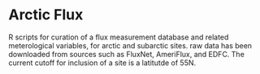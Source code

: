 # Arctic Flux

R scripts for curation of a flux measurement database and related meterological variables, for arctic and subarctic sites. raw data has been downloaded from sources such as FluxNet, AmeriFlux, and EDFC. The current cutoff for inclusion of a site is a latitutde of 55N.